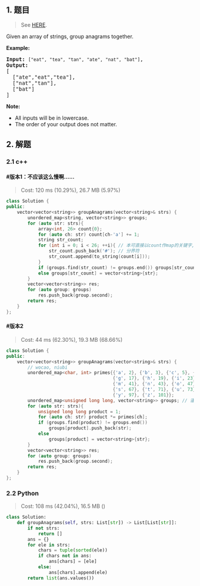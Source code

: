 ## 1. 题目

> See [HERE](https://leetcode.com/problems/group-anagrams/).

<div><p>Given an array of strings, group anagrams together.</p>

<p><strong>Example:</strong></p>

<pre><strong>Input:</strong> <code>["eat", "tea", "tan", "ate", "nat", "bat"]</code>,
<strong>Output:</strong>
[
  ["ate","eat","tea"],
  ["nat","tan"],
  ["bat"]
]</pre>

<p><strong>Note:</strong></p>

<ul>
	<li>All inputs will be in lowercase.</li>
	<li>The order of your output does not&nbsp;matter.</li>
</ul>
</div>

## 2. 解题

### 2.1 c++

#### #版本1：不应该这么慢啊......

> Cost: 120 ms (10.29%), 26.7 MB (5.97%)

```cpp
class Solution {
public:
    vector<vector<string>> groupAnagrams(vector<string>& strs) {
        unordered_map<string, vector<string>> groups;
        for (auto str: strs){
            array<int, 26> count{0};
            for (auto ch: str) count[ch-'a'] += 1;
            string str_count;
            for (int i = 0; i < 26; ++i){ // 本可直接以count作map的关键字, 然array无法成为key, 故有此步
                str_count.push_back('#'); // 分界符
                str_count.append(to_string(count[i]));
            }
            if (groups.find(str_count) != groups.end()) groups[str_count].push_back(str);
            else groups[str_count] = vector<string>{str};
        }
        vector<vector<string>> res;
        for (auto group: groups)
            res.push_back(group.second);
        return res;
    }
};
```

#### #版本2

> Cost: 44 ms (62.30%), 19.3 MB (68.66%)

```cpp
class Solution {
public:
    vector<vector<string>> groupAnagrams(vector<string>& strs) {
        // wocao, niubi
        unordered_map<char, int> primes{{'a', 2}, {'b', 3}, {'c', 5}, {'d', 7}, {'e', 11}, {'f', 13},
                                        {'g', 17}, {'h', 19}, {'i', 23}, {'j', 29}, {'k', 31}, {'l', 37},
                                        {'m', 41}, {'n', 43}, {'o', 47}, {'p', 53}, {'q', 59}, {'r', 61}, 
                                        {'s', 67}, {'t', 71}, {'u', 73}, {'v', 79}, {'w', 83}, {'x', 89}, 
                                        {'y', 97}, {'z', 101}};
        unordered_map<unsigned long long, vector<string>> groups; // 谨防溢出而用了unsigned long long
        for (auto str: strs){
            unsigned long long product = 1;
            for (auto ch: str) product *= primes[ch];
            if (groups.find(product) != groups.end())
                groups[product].push_back(str);
            else
                groups[product] = vector<string>{str};
        }
        vector<vector<string>> res;
        for (auto group: groups)
            res.push_back(group.second);
        return res;
    }
};
```

### 2.2 Python

> Cost: 108 ms (42.04%), 16.5 MB ()

```python
class Solution:
    def groupAnagrams(self, strs: List[str]) -> List[List[str]]:
        if not strs:
            return []
        ans = {}
        for ele in strs:
            chars = tuple(sorted(ele))
            if chars not in ans:
                ans[chars] = [ele]
            else:
                ans[chars].append(ele)
        return list(ans.values())
```
